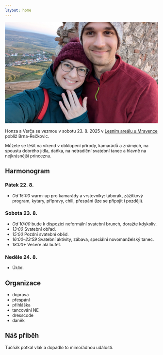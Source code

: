 ```yaml
---
layout: home
---
```


<img src="/img/cover.jpg" alt="Fotka Honzy a Verči" />

Honza a Verča se vezmou v sobotu 23. 8. 2025
v [Lesním areálu u Mravence](https://mapy.com/s/refetagaza) poblíž Brna-Řečkovic.

Můžete se těšit na víkend v obklopení přírody, kamarádů a známých, na spoustu
dobrého jídla, daňka, na netradiční svatební tanec a hlavně na nejkrásnější
princeznu.

## Harmonogram

### Pátek 22. 8.

* *Od 15:00* warm-up pro kamarády a vrstevníky: táborák, zážitkový program,
  kytary, přípravy, chill, přespání (lze se připojit i později).

### Sobota 23. 8.

* *Od 10:00* bude k dispozici neformální svatební brunch, doražte kdykoliv.
* *13:00* Svatební obřad.
* *15:00* Pozdní svatební oběd.
* *16:00–23:59* Svatební aktivity, zábava, speciální novomanželský tanec.
* *18:00+* Večeře alá bufet.

### Neděle 24. 8.

* Úklid.

## Organizace

* doprava
* přespání
* přihláška
* tancování NE
* dresscode
* daněk

## Náš příběh

Tučňák potkal vlak a dopadlo to mimořádnou událostí.


